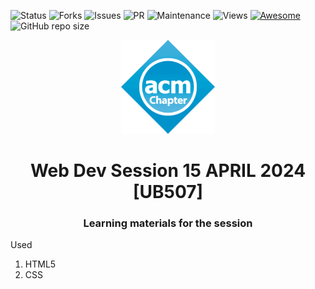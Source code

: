 ![Status](https://img.shields.io/website-up-down-green-red/https/srmsigkddtesting.vercel.app/.svg)
![Forks](https://img.shields.io/github/forks/ADITYAVOFFICIAL/Official_Website.svg)
![Issues](https://img.shields.io/github/issues/ADITYAVOFFICIAL/Official_Website.svg)
![PR](https://img.shields.io/github/issues-pr/ADITYAVOFFICIAL/Official_Website.svg)
![Maintenance](https://img.shields.io/badge/Maintained%3F-yes-green.svg)
![Views](https://views.whatilearened.today/views/github/ADITYAVOFFICIAL/Official_Website.svg)
[![Awesome](https://awesome.re/badge.svg)](https://awesome.re)
![GitHub repo size](https://img.shields.io/github/repo-size/ADITYAVOFFICIAL/Official_Website)

<p align="center">
    <img alt = "Logo" height="150" width="150" src = "./logo.png">

</p>
<h1 align="center" >Web Dev Session 15 APRIL 2024 [UB507]</h1>
<h3 align="center" >Learning materials for the session</h3>
<p>Used</p>
<ol>
<li>HTML5</li>
<li>CSS</li>
</ol>